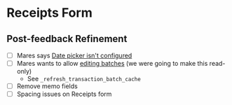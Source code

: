 # Receipts Form
## Post-feedback Refinement
 - [ ] Mares says [Date picker isn't configured](https://quorumanalytics.slack.com/archives/CUMJ0EK4J/p1652459578739319?thread_ts=1652459564.440879&cid=CUMJ0EK4J)
 - [ ] Mares wants to allow [editing batches](https://quorumanalytics.slack.com/archives/CUMJ0EK4J/p1652464417321449) (we were going to make this read-only)
	 - See `_refresh_transaction_batch_cache`
 - [ ] Remove memo fields
 - [ ] Spacing issues on Receipts form